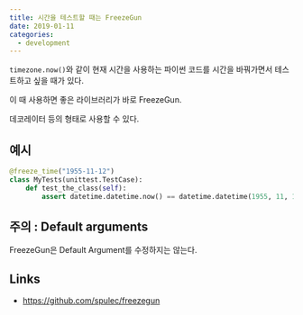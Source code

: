 ```yaml
---
title: 시간을 테스트할 때는 FreezeGun
date: 2019-01-11
categories:
  - development
---
```


`timezone.now()`와 같이 현재 시간을 사용하는 파이썬 코드를 시간을 바꿔가면서 테스트하고 싶을 때가 있다.

이 때 사용하면 좋은 라이브러리가 바로 FreezeGun.

데코레이터 등의 형태로 사용할 수 있다.

## 예시

```python
@freeze_time("1955-11-12")
class MyTests(unittest.TestCase):
    def test_the_class(self):
        assert datetime.datetime.now() == datetime.datetime(1955, 11, 12)
```

## 주의 : Default arguments

FreezeGun은 Default Argument를 수정하지는 않는다.

## Links

- https://github.com/spulec/freezegun
